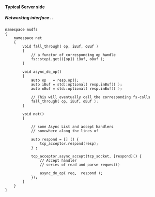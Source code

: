 #### Typical Server side 


##### Networking interface ..
    namespace nudfs
    {
        namespace net
        {
            void fall_through( op, iBuf, oBuf )
            {
                // a functor of corresponding op handle
                fs::stepi.get()[op]( iBuf, oBuf );
            }

            void async_do_op()
            {
                auto op   = resp.op();
                auto iBuf = std::optional( resp.inBuf() );
                auto oBuf = std::optional( resp.inBuf() );
    
                // This will eventually call the corresponding fs-calls
                fall_through( op, iBuf, oBuf );
            }

            void net()
            {
                
                // some Async List and accept handlers
                // somewhere along the lines of

                auto respond = [] () {
                    tcp_acceptor.respond(resp);
                } ;

                tcp_acceptor.async_accept(tcp_socket, [respond]() {
                    // Accept handler
                    // series of read and parse request()
        
                    async_do_op( req,  respond );
                });
            }
        }
    }



